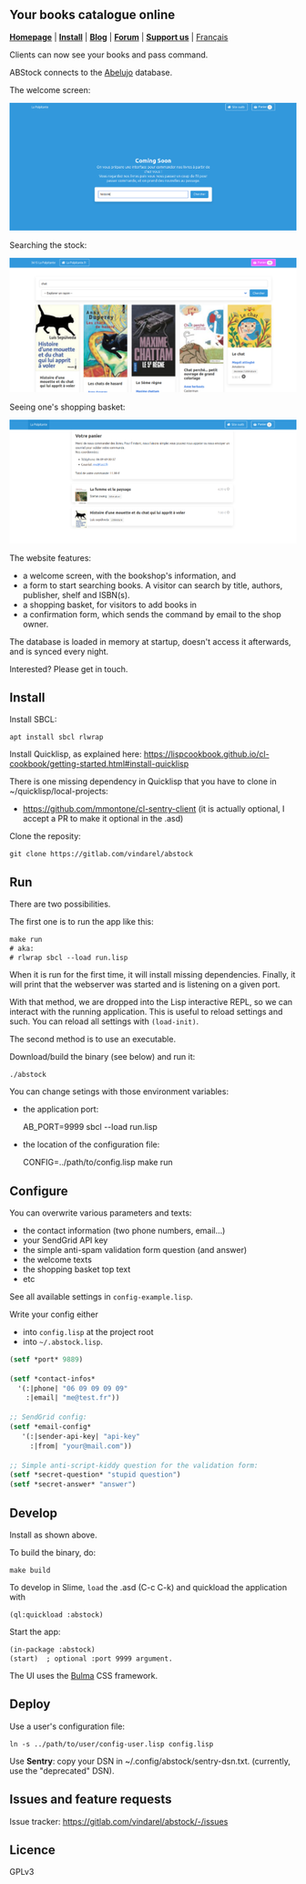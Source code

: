 
<p align="center">
  <h2> Your books catalogue online </h2>
  <a href="https://gitlab.com/vindarel/abstock"><b>Homepage</b></a> |
  <a href="https://gitlab.com/vindarel/abstock#install"><b>Install</b></a> |
  <a href="https://framasphere.org/people/4ac5fae0bed90133a3ed2a0000053625"><b>Blog</b></a> |
  <a href="https://framavox.org/g/V6oiDr8Y/abelujo"><b>Forum</b></a> |
  <a href="https://liberapay.com/vindarel/donate"><b>Support us</b></a> |
  <a href="/README_fr.md">Français</a>

  Clients can now see your books and pass command.

</p>


ABStock connects to the [Abelujo](http://abelujo.cc/) database.

The welcome screen:

![](welcome.png)

Searching the stock:

![welcome screen](search.png "welcome screen")

Seeing one's shopping basket:

![](basket.png)

The website features:

- a welcome screen, with the bookshop's information, and
- a form to start searching books. A visitor can search by title, authors, publisher, shelf and ISBN(s).
- a shopping basket, for visitors to add books in
- a confirmation form, which sends the command by email to the shop owner.

The database is loaded in memory at startup, doesn't access it
afterwards, and is synced every night.

Interested? Please get in touch.


## Install

Install SBCL:

    apt install sbcl rlwrap

Install Quicklisp, as explained here: https://lispcookbook.github.io/cl-cookbook/getting-started.html#install-quicklisp

There is one missing dependency in Quicklisp that you have to clone in ~/quicklisp/local-projects:

- https://github.com/mmontone/cl-sentry-client (it is actually optional, I accept a PR to make it optional in the .asd)

Clone the reposity:

    git clone https://gitlab.com/vindarel/abstock

## Run

There are two possibilities.

The first one is to run the app like this:

    make run
    # aka:
    # rlwrap sbcl --load run.lisp

When it is run for the first time, it will install missing
dependencies. Finally, it will print that the webserver was started
and is listening on a given port.

With that method, we are dropped into the Lisp interactive REPL, so we can
interact with the running application. This is useful to reload settings and
such. You can reload all settings with `(load-init)`.

The second method is to use an executable.

Download/build the binary (see below) and run it:

    ./abstock


You can change setings with those environment variables:

* the application port:

    AB_PORT=9999 sbcl --load run.lisp

* the location of the configuration file:

    CONFIG=../path/to/config.lisp make run


## Configure

You can overwrite various parameters and texts:

- the contact information (two phone numbers, email…)
- your SendGrid API key
- the simple anti-spam validation form question (and answer)
- the welcome texts
- the shopping basket top text
- etc

See all available settings in `config-example.lisp`.

Write your config either

* into `config.lisp` at the project root
* into `~/.abstock.lisp`.


~~~lisp
(setf *port* 9889)

(setf *contact-infos*
  '(:|phone| "06 09 09 09 09"
    :|email| "me@test.fr"))

;; SendGrid config:
(setf *email-config*
   '(:|sender-api-key| "api-key"
     :|from| "your@mail.com"))

;; Simple anti-script-kiddy question for the validation form:
(setf *secret-question* "stupid question")
(setf *secret-answer* "answer")
~~~

## Develop

Install as shown above.

To build the binary, do:

    make build

To develop in Slime, `load` the .asd (C-c C-k) and quickload the application with

    (ql:quickload :abstock)

Start the app:

    (in-package :abstock)
    (start)  ; optional :port 9999 argument.

The UI uses the [Bulma](https://bulma.io) CSS framework.

## Deploy

Use a user's configuration file:

    ln -s ../path/to/user/config-user.lisp config.lisp

Use **Sentry**: copy your DSN in ~/.config/abstock/sentry-dsn.txt. (currently, use the "deprecated" DSN).

## Issues and feature requests

Issue tracker: https://gitlab.com/vindarel/abstock/-/issues

## Licence

GPLv3
